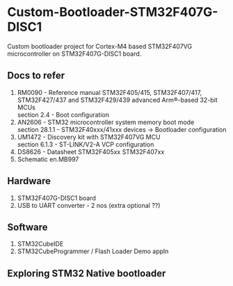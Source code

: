 # Custom-Bootloader-STM32F407G-DISC1
Custom bootloader project for Cortex-M4 based STM32F407VG microcontroller on STM32F407G-DISC1 board.

## Docs to refer
1. RM0090 - Reference manual STM32F405/415, STM32F407/417, STM32F427/437 and STM32F429/439 advanced Arm®-based 32-bit MCUs  
   section 2.4 - Boot configuration
2. AN2606 - STM32 microcontroller system memory boot mode  
   section 28.1.1 - STM32F40xxx/41xxx devices -> Bootloader configuration
3. UM1472 - Discovery kit with STM32F407VG MCU  
   section 6.1.3 - ST-LINK/V2-A VCP configuration
4. DS8626 - Datasheet STM32F405xx STM32F407xx
5. Schematic en.MB997   


## Hardware
1. STM32F407G-DISC1 board
2. USB to UART converter - 2 nos (extra optional ??)

## Software
1. STM32CubeIDE
2. STM32CubeProgrammer / Flash Loader Demo appln

## Exploring STM32 Native bootloader
